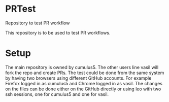 # PRTest
Repository to test PR workflow

This repository is to be used to test PR workflows.

# Setup
The main repository is owned by cumulus5. The other users line vasil will fork
the repo and create PRs. The test could be done from the same system by having
two browsers using different GitHub accounts. For example Firefox logged in
as cumulus5 and Chrome logged in as vasil. The changes on the files can be
done either on the GitHub directly or using leo with two ssh sessions, one
for cumulus5 and one for vasil.
